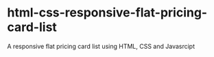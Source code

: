 # html-css-responsive-flat-pricing-card-list
A responsive flat pricing card list using HTML, CSS and Javasrcipt
